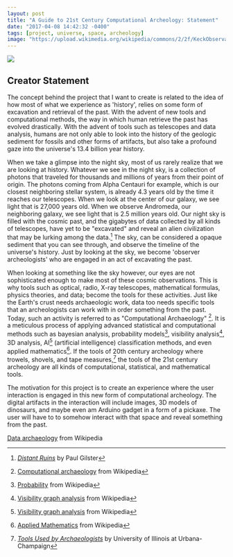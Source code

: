 ```yaml
---
layout: post
title: "A Guide to 21st Century Computational Archeology: Statement"
date: "2017-04-08 14:42:32 -0400"
tags: [project, universe, space, archeology]
image: "https://upload.wikimedia.org/wikipedia/commons/2/2f/KeckObservatory.jpg"
---
```


![](https://upload.wikimedia.org/wikipedia/commons/2/2f/KeckObservatory.jpg)

## Creator Statement

The concept behind the project that I want to create is related to the idea of how most of what we experience as 'history', relies on some form of excavation and retrieval of the past. With the advent of new tools and computational methods, the way in which human retrieve the past has evolved drastically. With the advent of tools such as telescopes and data analysis, humans are not only able to look into the history of the geologic sediment for fossils and other forms of artifacts, but also take a profound gaze into the universe's 13.4 billion year history.

When we take a glimpse into the night sky, most of us rarely realize that we are looking at history. Whatever we see in the night sky, is a collection of photons that traveled for thousands and millions of years from their point of origin. The photons coming from Alpha Centauri for example, which is our closest neighboring stellar system, is already 4.3 years old by the time it reaches our telescopes. When we look at the center of our galaxy, we see light that is 27,000 years old. When we observe Andromeda, our neighboring galaxy, we see light that is 2.5 million years old. Our night sky is filled with the cosmic past, and the gigabytes of data collected by all kinds of telescopes, have yet to be "excavated" and reveal an alien civilization that may be lurking among the data.[^2] The sky, can be considered a opaque sediment that you can see through, and observe the timeline of the universe's history. Just by looking at the sky, we become 'observer archeologists' who are engaged in an act of excavating the past.

When looking at something like the sky however, our eyes are not sophisticated enough to make most of these cosmic observations. This is why tools such as optical, radio, X-ray telescopes, mathematical formulas, physics theories, and data; become the tools for these activities. Just like the Earth's crust needs archaeologic work, data too needs specific tools that an archeologists can work with in order something from the past. Today, such an activity is referred to as "Computational Archaeology" [^1]. It is a meticulous process of applying advanced statistical and computational methods such as bayesian analysis, probability models[^prob], visibility analysis[^vs], 3D analysis, AI[^ai] (artificial intelligence) classification methods, and even applied mathematics[^am]. If the tools of 20th century archeology where trowels, shovels, and tape measures,[^tools] the tools of the 21st century archeology are all kinds of computational, statistical, and mathematical tools.

The motivation for this project is to create an experience where the user interaction is engaged in this new form of computational archeology. The digital artifacts in the interaction will include images, 3D models of dinosaurs, and maybe even am Arduino gadget in a form of a pickaxe. The user will have to to somehow interact with that space and reveal something from the past.

[Data archaeology](https://en.wikipedia.org/wiki/Data_archaeology) from Wikipedia


[^1]: [Computational archaeology](https://en.wikipedia.org/wiki/Computational_archaeology) from Wikipedia
[^2]: [*Distant Ruins*](https://aeon.co/essays/is-the-night-sky-a-necropolis-of-alien-civilizations) by  Paul Gilster
[^ai]: [Visibility graph analysis](https://en.wikipedia.org/wiki/Artificial_intelligence) from Wikipedia
[^vs]: [Visibility graph analysis](https://en.wikipedia.org/wiki/Visibility_analysis) from Wikipedia
[^prob]: [Probability](https://en.wikipedia.org/wiki/Probability) from Wikipedia
[^am]: [Applied Mathematics](https://en.wikipedia.org/wiki/Applied_mathematics) from Wikipedia
[^tools]: [*Tools Used by Archaeologists*](http://www.histarch.illinois.edu/NP/tools.html) by University of Illinois at Urbana-Champaign
